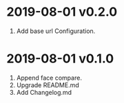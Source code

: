 # 2019-08-01 v0.2.0

1. Add base url Configuration.

# 2019-08-01 v0.1.0

1. Append face compare.
2. Upgrade README.md
3. Add Changelog.md
